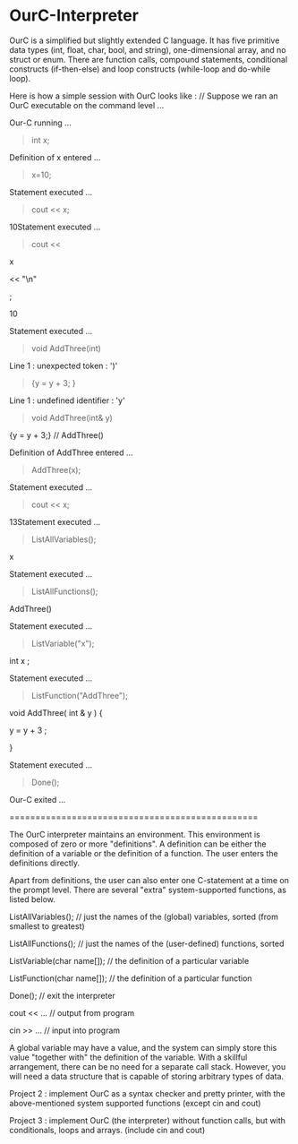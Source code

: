 # OurC-Interpreter
OurC is a simplified but slightly extended C language. It has five primitive data types (int, float, char, bool, and string), one-dimensional array, and no struct or enum.  There are function calls, compound statements, conditional constructs (if-then-else) and loop constructs (while-loop and do-while loop).


Here is how a simple session with OurC looks like :
// Suppose we ran an OurC executable on the command level ...

 Our-C running ... 
  
  > int x;
           
  Definition of x entered ...  
  
  > x=10;
  
  Statement executed ...
  
  > cout << x;
  
  10Statement executed ...
  
  > cout <<
  
  x
  
  << "\n"
  
  ;
  
  10              
  
  Statement executed ...
  
  > void AddThree(int)
  
  Line 1 : unexpected token : ')'  

  > {y = y + 3; }
  
  Line 1 : undefined identifier : 'y'
  
  > void AddThree(int& y)
  
  {y = y + 3;} // AddThree()  
  
  Definition of AddThree entered ...
  
  > AddThree(x);
  
  Statement executed ...
  
  > cout << x;
  
  13Statement executed ...                 
  
  > ListAllVariables();
  
  x        
  
  Statement executed ...
  
  > ListAllFunctions();
  
  AddThree()     
  
  Statement executed ...
  
  > ListVariable("x");
  
  int x ;      
  
  Statement executed ...
  
  > ListFunction("AddThree");
  
  void AddThree( int & y ) {
  
   y = y + 3 ;
  
  }
  
  Statement executed ...
  
  > Done();
  
  Our-C exited ...
  
  ================================================
  
  The OurC interpreter maintains an environment.  This environment is composed of zero or more "definitions".  A definition can be either the definition of a variable or the definition of a function.  The user enters the definitions directly.

Apart from definitions, the user can also enter one C-statement at a time on the prompt level.  There are several "extra" system-supported functions, as listed below.

  ListAllVariables();          // just the names of the (global) variables,  sorted (from smallest to greatest)
  
  ListAllFunctions();          // just the names of the (user-defined)  functions, sorted
  
  ListVariable(char name[]);   // the definition of a particular variable
  
  ListFunction(char name[]);   // the definition of a particular function
  
  Done();                      // exit the interpreter
  
  cout << ...                  // output from program
  
  cin >> ...                   // input into program

A global variable may have a value, and the system can simply store this value "together with" the definition of the variable.  With a skillful arrangement, there can be no need for a separate call stack.  However, you will need a data structure that is capable of storing arbitrary types of data.

  Project 2 : implement OurC as a syntax checker and pretty printer, with the above-mentioned system supported 
                    functions (except cin and cout)
                    
  Project 3 : implement OurC (the interpreter) without function calls, but with conditionals, loops and arrays. (include cin and cout)

